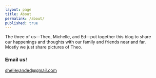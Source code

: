 ```yaml
---
layout: page
title: About
permalink: /about/
published: true
---
```


The three of us—Theo, Michelle, and Ed—put together this blog to share our happenings and thoughts with our family and friends near and far. Mostly we just share pictures of Theo.

### Email us!

[shelleyanded@gmail.com](mailto:shelleyanded@gmail.com)
